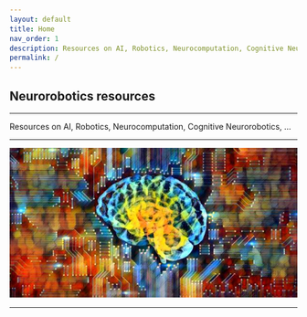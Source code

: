 ```yaml
---
layout: default
title: Home
nav_order: 1
description: Resources on AI, Robotics, Neurocomputation, Cognitive Neurorobotics, ... 
permalink: /
---
```


## Neurorobotics resources
<hr>
Resources on AI, Robotics, Neurocomputation, Cognitive Neurorobotics, ...
<hr>
<img src="utils/ai_net.jpg" alt=""/>
<hr>
 
